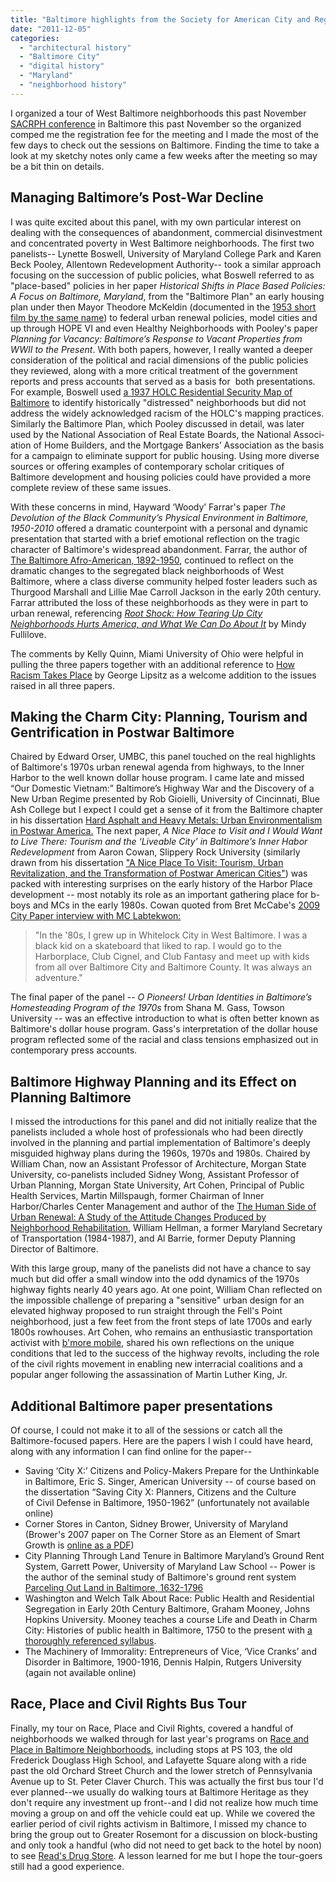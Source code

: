 ```yaml
---
title: "Baltimore highlights from the Society for American City and Regional Planning History"
date: "2011-12-05"
categories: 
  - "architectural history"
  - "Baltimore City"
  - "digital history"
  - "Maryland"
  - "neighborhood history"
---
```


I organized a tour of West Baltimore neighborhoods this past November [SACRPH conference](http://www.dcp.ufl.edu/sacrph/conference/conference.html) in Baltimore this past November so the organized comped me the registration fee for the meeting and I made the most of the few days to check out the sessions on Baltimore. Finding the time to take a look at my sketchy notes only came a few weeks after the meeting so may be a bit thin on details.

## Managing Baltimore’s Post-War Decline

I was quite excited about this panel, with my own particular interest on dealing with the consequences of abandonment, commercial disinvestment and concentrated poverty in West Baltimore neighborhoods. The first two panelists-- Lynette Boswell, University of Maryland College Park and Karen Beck Pooley, Allentown Redevelopment Authority-- took a similar approach focusing on the succession of public policies, what Boswell referred to as "place-based" policies in her paper _Historical Shifts in Place Based Policies: A Focus on Baltimore, Maryland_, from the "Baltimore Plan" an early housing plan under then Mayor Theodore McKeldin (documented in the [1953 short film by the same name](http://www.archive.org/details/baltimore_plan)) to federal urban renewal policies, model cities and up through HOPE VI and even Healthy Neighborhoods with Pooley's paper _Planning for Vacancy: Baltimore’s Response to Vacant Properties from WWII to the Present_. With both papers, however, I really wanted a deeper consideration of the political and racial dimensions of the public policies they reviewed, along with a more critical treatment of the government reports and press accounts that served as a basis for  both presentations. For example, Boswell used [a 1937 HOLC Residential Security Map of Baltimore](https://jscholarship.library.jhu.edu/handle/1774.2/32621) to identify historically "distressed" neighborhoods but did not address the widely acknowledged racism of the HOLC's mapping practices. Similarly the Baltimore Plan, which Pooley discussed in detail, was later used by the National Asso­ci­a­tion of Real Estate Boards, the National Asso­ci­a­tion of Home Builders, and the Mort­gage Bankers’ Asso­ci­a­tion as the basis for a campaign to eliminate support for public housing. Using more diverse sources or offering examples of contemporary scholar critiques of Baltimore development and housing policies could have provided a more complete review of these same issues.

With these concerns in mind, Hayward ‘Woody’ Farrar's paper _The Devolution of the Black Community’s Physical Environment in Baltimore, 1950-2010_ offered a dramatic counterpoint with a personal and dynamic presentation that started with a brief emotional reflection on the tragic character of Baltimore's widespread abandonment. Farrar, the author of [The Baltimore Afro-American, 1892-1950](http://openlibrary.org/books/OL678227M/The_Baltimore_Afro-American_1892-1950), continued to reflect on the dramatic changes to the segregated black neighborhoods of West Baltimore, where a class diverse community helped foster leaders such as Thurgood Marshall and Lillie Mae Carroll Jackson in the early 20th century. Farrar attributed the loss of these neighborhoods as they were in part to urban renewal, referencing [_Root Shock: How Tearing Up City Neighborhoods Hurts America, and What We Can Do About It_](http://books.google.com/books?id=-oumVM9qzb8C) by Mindy Fullilove.

The comments by Kelly Quinn, Miami University of Ohio were helpful in pulling the three papers together with an additional reference to [How Racism Takes Place](http://www.temple.edu/tempress/titles/2089_reg.html) by George Lipsitz as a welcome addition to the issues raised in all three papers.

## Making the Charm City: Planning, Tourism and Gentrification in Postwar Baltimore

Chaired by Edward Orser, UMBC, this panel touched on the real highlights of Baltimore's 1970s urban renewal agenda from highways, to the Inner Harbor to the well known dollar house program. I came late and missed “Our Domestic Vietnam:” Baltimore’s Highway War and the Discovery of a New Urban Regime presented by Rob Gioielli, University of Cincinnati, Blue Ash College but I expect I could get a sense of it from the Baltimore chapter in his dissertation [Hard Asphalt and Heavy Metals: Urban Environmentalism in Postwar America.](http://etd.ohiolink.edu/view.cgi/GIOIELLI%20ROBERT%20R.pdf?ucin1212161222) The next paper, _A Nice Place to Visit and I Would Want to Live There: Tourism and the ‘Liveable City’ in Baltimore’s Inner Habor Redevelopment_ from Aaron Cowan, Slippery Rock University (similarly drawn from his dissertation ["A Nice Place To Visit: Tourism, Urban Revitalization, and the Transformation of Postwar American Cities"](http://etd.ohiolink.edu/view.cgi?acc_num=ucin1203655126)) was packed with interesting surprises on the early history of the Harbor Place development -- most notably its role as an important gathering place for b-boys and MCs in the early 1980s. Cowan quoted from Bret McCabe's [2009 City Paper interview with MC Labtekwon:](http://www2.citypaper.com/news/story.asp?id=17544)

> "In the '80s, I grew up in Whitelock City in West Baltimore. I was a black kid on a skateboard that liked to rap. I would go to the Harborplace, Club Cignel, and Club Fantasy and meet up with kids from all over Baltimore City and Baltimore County. It was always an adventure."

The final paper of the panel -- _O Pioneers! Urban Identities in Baltimore’s Homesteading Program of the 1970s_ from Shana M. Gass, Towson University -- was an effective introduction to what is often better known as Baltimore's dollar house program. Gass's interpretation of the dollar house program reflected some of the racial and class tensions emphasized out in contemporary press accounts.

## Baltimore Highway Planning and its Effect on Planning Baltimore

I missed the introductions for this panel and did not initially realize that the panelists included a whole host of professionals who had been directly involved in the planning and partial implementation of Baltimore's deeply misguided highway plans during the 1960s, 1970s and 1980s. Chaired by William Chan, now an Assistant Professor of Architecture, Morgan State University, co-panelists included Sidney Wong, Assistant Professor of Urban Planning, Morgan State University, Art Cohen, Principal of Public Health Services, Martin Millspaugh, former Chairman of Inner Harbor/Charles Center Management and author of the [The Human Side of Urban Renewal: A Study of the Attitude Changes Produced by Neighborhood Rehabilitation](http://openlibrary.org/books/OL7039933M/The_Human_Side_of_Urban_Renewal), William Hellman, a former Maryland Secretary of Transportation (1984-1987), and Al Barrie, former Deputy Planning Director of Baltimore.

With this large group, many of the panelists did not have a chance to say much but did offer a small window into the odd dynamics of the 1970s highway fights nearly 40 years ago. At one point, William Chan reflected on the impossible challenge of preparing a "sensitive" urban design for an elevated highway proposed to run straight through the Fell's Point neighborhood, just a few feet from the front steps of late 1700s and early 1800s rowhouses. Art Cohen, who remains an enthusiastic transportation activist with [b'more mobile](http://www.bmoremobile.org/), shared his own reflections on the unique conditions that led to the success of the highway revolts, including the role of the civil rights movement in enabling new interracial coalitions and a popular anger following the assassination of Martin Luther King, Jr.

## Additional Baltimore paper presentations

Of course, I could not make it to all of the sessions or catch all the Baltimore-focused papers. Here are the papers I wish I could have heard, along with any information I can find online for the paper--

- Saving ‘City X:’ Citizens and Policy-Makers Prepare for the Unthinkable in Baltimore, Eric S. Singer, American University -- of course based on the dissertation “Saving City X: Planners, Citizens and the Culture of Civil Defense in Baltimore, 1950-1962” (unfortunately not available online)
- Corner Stores in Canton, Sidney Brower, University of Maryland (Brower's 2007 paper on The Corner Store as an Element of Smart Growth is [online as a PDF](http://www.rff.org/rff/Events/upload/30226_1.pdf))
- City Planning Through Land Tenure in Baltimore Maryland’s Ground Rent System, Garrett Power, University of Maryland Law School -- Power is the author of the seminal study of Baltimore's ground rent system [Parceling Out Land in Baltimore, 1632-1796](http://digitalcommons.law.umaryland.edu/cgi/viewcontent.cgi?article=1297&context=fac_pubs)
- Washington and Welch Talk About Race: Public Health and Residential Segregation in Early 20th Century Baltimore, Graham Mooney, Johns Hopkins University. Mooney teaches a course Life and Death in Charm City: Histories of public health in Baltimore, 1750 to the present with [a thoroughly referenced syllabus](http://www.hopkinsmedicine.org/bin/o/a/550.609.pdf).
- The Machinery of Immorality: Entrepreneurs of Vice, ‘Vice Cranks’ and Disorder in Baltimore, 1900-1916, Dennis Halpin, Rutgers University (again not available online)

## Race, Place and Civil Rights Bus Tour

Finally, my tour on Race, Place and Civil Rights, covered a handful of neighborhoods we walked through for last year's programs on [Race and Place in Baltimore Neighborhoods](http://www.baltimoreheritage.org/education/race-and-place/), including stops at PS 103, the old Frederick Douglass High School, and Lafayette Square along with a ride past the old Orchard Street Church and the lower stretch of Pennsylvania Avenue up to St. Peter Claver Church. This was actually the first bus tour I'd ever planned--we usually do walking tours at Baltimore Heritage as they don't require any investment up front--and I did not realize how much time moving a group on and off the vehicle could eat up. While we covered the earlier period of civil rights activism in Baltimore, I missed my chance to bring the group out to Greater Rosemont for a discussion on block-busting and only took a handful (who did not need to get back to the hotel by noon) to see [Read's Drug Store](http://www.baltimoreheritage.org/2011/01/why-the-west-side-matters-reads-drug-store-and-baltimores-civil-rights-heritage/). A lesson learned for me but I hope the tour-goers still had a good experience.
